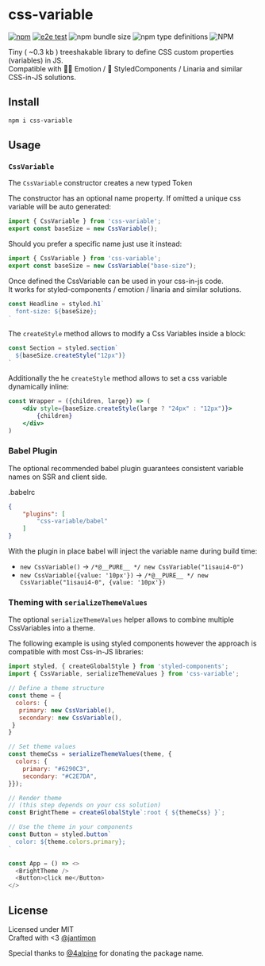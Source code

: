 # css-variable

[![npm](https://img.shields.io/npm/v/css-variable)](npmjs.com/package/css-variable) [![e2e test](https://github.com/jantimon/css-variable/actions/workflows/e2e-test.yml/badge.svg)](https://github.com/jantimon/css-variable/actions/workflows/e2e-test.yml) ![npm bundle size](https://img.shields.io/bundlephobia/minzip/css-variable) ![npm type definitions](https://img.shields.io/npm/types/css-variable) ![NPM](https://img.shields.io/npm/l/css-variable)

Tiny ( ~0.3 kb ) treeshakable library to define CSS custom properties (variables) in JS.  
Compatible with 👩‍🎤 Emotion / 💅 StyledComponents / Linaria and similar CSS-in-JS solutions.

## Install

```bash
npm i css-variable
```

## Usage

### `CssVariable`

The `CssVariable` constructor creates a new typed Token

The constructor has an optional name property.
If omitted a unique css variable will be auto generated:

```jsx
import { CssVariable } from 'css-variable';
export const baseSize = new CssVariable();
```

Should you prefer a specific name just use it instead:

```jsx
import { CssVariable } from 'css-variable';
export const baseSize = new CssVariable("base-size");
```

Once defined the CssVariable can be used in your css-in-js code.  
It works for styled-components / emotion / linaria and similar solutions.

```jsx
const Headline = styled.h1`
  font-size: ${baseSize};
`
```

The `createStyle` method allows to modify a Css Variables inside a block:

```jsx
const Section = styled.section`
  ${baseSize.createStyle("12px")}
`
```

Additionally the he `createStyle` method allows to set a css variable dynamically inline:

```jsx
const Wrapper = ({children, large}) => (
    <div style={baseSize.createStyle(large ? "24px" : "12px")}>
        {children}
    </div>
)
```


### Babel Plugin

The optional recommended babel plugin guarantees consistent variable names on SSR and client side.

.babelrc
```json
{
    "plugins": [
        "css-variable/babel"
    ]
}
```

With the plugin in place babel will inject the variable name during build time:

  - `new CssVariable()` -> `/*@__PURE__ */ new CssVariable("1isaui4-0")`
  - `new CssVariable({value: '10px'})` -> `/*@__PURE__ */ new CssVariable("1isaui4-0", {value: '10px'})`

### Theming with `serializeThemeValues`

The optional `serializeThemeValues` helper allows to combine multiple CssVariables into a theme.

The following example is using styled components however the approach is compatible with most Css-in-JS libraries:

```js
import styled, { createGlobalStyle } from 'styled-components';
import { CssVariable, serializeThemeValues } from 'css-variable';

// Define a theme structure
const theme = {
  colors: {
   primary: new CssVariable(),
   secondary: new CssVariable(),
 }
}

// Set theme values
const themeCss = serializeThemeValues(theme, {
  colors: {
    primary: "#6290C3",
    secondary: "#C2E7DA",
}});

// Render theme
// (this step depends on your css solution)
const BrightTheme = createGlobalStyle`:root { ${themeCss} }`;

// Use the theme in your components
const Button = styled.button`
  color: ${theme.colors.primary};
`

const App = () => <>
  <BrightTheme />
  <Button>click me</Button>
</>
```

## License

Licensed under MIT  
Crafted with <3 [@jantimon](https://twitter.com/jantimon)

Special thanks to [@4alpine](https://twitter.com/4lpine) for donating the package name.
